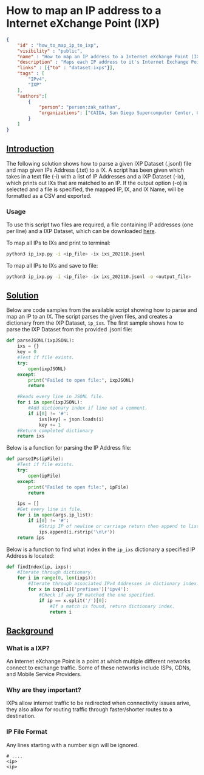 # <b>How to map an IP address to a Internet eXchange Point (IXP)</b>

~~~json
{
    "id" : "how_to_map_ip_to_ixp",
    "visibility" : "public",
    "name" : "How to map an IP address to a Internet eXchange Point (IXP)",
    "description" : "Maps each IP address to it's Internet Exchange Point.",
    "links" : [{"to" : "dataset:ixps"}],
    "tags" : [
        "IPv4",
        "IXP"
    ],
    "authors":[
        {
            "person": "person:zak_nathan",
            "organizations": ["CAIDA, San Diego Supercomputer Center, University of California San Diego"]
        }
    ]
}
~~~

## <b><u>Introduction</u></b>

The following solution shows how to parse a given IXP Dataset (.jsonl) file and map given IPs Address (.txt) to a IX. A script has been given which takes in a text file (-i) with a list of IP Addresses and a IXP Dataset (-ix), which prints out IXs that are matched to an IP. If the output option (-o) is selected and a file is specified, the mapped IP, IX, and IX Name, will be formatted as a CSV and exported.

### <b>Usage</b>

To use this script two files are required, a file containing IP addresses (one per line) and a IXP Dataset, which can be downloaded [here](https://publicdata.caida.org/datasets/ixps/).

To map all IPs to IXs and print to terminal:

~~~bash
python3 ip_ixp.py -i <ip_file> -ix ixs_202110.jsonl
~~~

To map all IPs to IXs and save to file:

~~~bash
python3 ip_ixp.py -i <ip_file> -ix ixs_202110.jsonl -o <output_file>
~~~

## <b><u>Solution</u></b>

Below are code samples from the available script showing how to parse and map an IP to an IX. The script parses the given files, and creates a dictionary from the IXP Dataset, ```ip_ixs```. The first sample shows how to parse the IXP Dataset from the provided .jsonl file:

~~~Python
def parseJSONL(ixpJSONL):
    ixs = {}
    key = 0
    #Test if file exists.
    try:
        open(ixpJSONL)
    except:
        print("Failed to open file:", ixpJSONL)
        return

    #Reads every line in JSONL file.
    for i in open(ixpJSONL):
        #Add dictionary index if line not a comment.
        if i[0] != '#':
            ixs[key] = json.loads(i)
            key += 1
    #Return completed dictionary
    return ixs
~~~

Below is a function for parsing the IP Address file:

~~~Python
def parseIPs(ipFile):
    #Test if file exists.
    try:
        open(ipFile)
    except:
        print("Failed to open file:", ipFile)
        return

    ips = []
    #Get every line in file.
    for i in open(args.ip_list):
        if i[0] != '#':
            #Strip IP of newline or carriage return then append to list.
            ips.append(i.rstrip('\n\r'))
    return ips
~~~

Below is a function to find what index in the ```ip_ixs``` dictionary a specified IP Address is located:

~~~Python
def findIndex(ip, ixps):
    #Iterate through dictionary.
    for i in range(0, len(ixps)):
        #Iterate through associated IPv4 Addresses in dictionary index.
        for x in ixps[i]['prefixes']['ipv4']:
            #Check if any IP matched the one specified.
            if ip == x.split('/')[0]:
                #If a match is found, return dictionary index.
                return i
~~~

## <b><u>Background</u></b>

### <b>What is a IXP?</b>

An Internet eXchange Point is a point at which multiple different networks connect to exchange traffic. Some of these networks include ISPs, CDNs, and Mobile Service Providers.

### <b> Why are they important? </b>

IXPs allow internet traffic to be redirected when connectivity issues arive, they also allow for routing traffic through faster/shorter routes to a destination.

### <b> IP File Format </b>

Any lines starting with a number sign will be ignored.

~~~test
# ....
<ip>
<ip>
~~~
